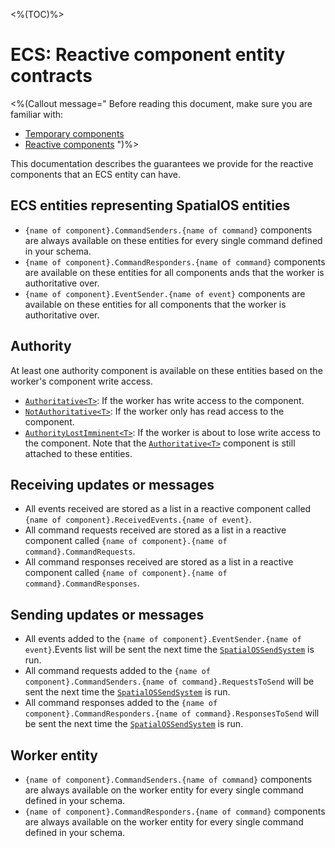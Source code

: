 <%(TOC)%>

# ECS: Reactive component entity contracts

<%(Callout message="
Before reading this document, make sure you are familiar with:

* [Temporary components]({{urlRoot}}/reference/workflows/ecs/temporary-components)
* [Reactive components]({{urlRoot}}/reference/workflows/ecs/interaction/reactive-components/overview)
")%>

This documentation describes the guarantees we provide for the reactive components that an ECS entity can have.

## ECS entities representing SpatialOS entities

* `{name of component}.CommandSenders.{name of command}` components are always available on these entities for every single command defined in your schema.
* `{name of component}.CommandResponders.{name of command}` components are available on these entities for all components ands that the worker is authoritative over.
* `{name of component}.EventSender.{name of event}` components are available on these entities for all components that the worker is authoritative over.

## Authority

At least one authority component is available on these entities based on the worker's component write access.

* [`Authoritative<T>`]({{urlRoot}}/api/reactive-components/authoritative): If the worker has write access to the component.
* [`NotAuthoritative<T>`]({{urlRoot}}/api/reactive-components/not-authoritative): If the worker only has read access to the component.
* [`AuthorityLostImminent<T>`]({{urlRoot}}/api/reactive-components/authority-loss-imminent): If the worker is about to lose write access to the component. Note that the [`Authoritative<T>`]({{urlRoot}}/api/reactive-components/authoritative) component is still attached to these entities.

## Receiving updates or messages

* All events received are stored as a list in a reactive component called `{name of component}.ReceivedEvents.{name of event}`.
* All command requests received are stored as a list in a reactive component called `{name of component}.{name of command}.CommandRequests`.
* All command responses received are stored as a list in a reactive component called `{name of component}.{name of command}.CommandResponses`.

## Sending updates or messages

* All events added to the `{name of component}.EventSender.{name of event}`.Events list will be sent the next time the [`SpatialOSSendSystem`]({{urlRoot}}/api/core/spatial-os-send-system) is run.
* All command requests added to the `{name of component}.CommandSenders.{name of command}.RequestsToSend`  will be sent the next time the [`SpatialOSSendSystem`]({{urlRoot}}/api/core/spatial-os-send-system) is run.
* All command responses added to the `{name of component}.CommandResponders.{name of command}.ResponsesToSend`  will be sent the next time the [`SpatialOSSendSystem`]({{urlRoot}}/api/core/spatial-os-send-system) is run.

## Worker entity

* `{name of component}.CommandSenders.{name of command}` components are always available on the worker entity for every single command defined in your schema.
* `{name of component}.CommandResponders.{name of command}` components are always available on the worker entity for every single command defined in your schema.